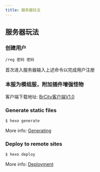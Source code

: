 ```yaml
---
title: 服务器玩法
---
```


## 服务器玩法

### 创建用户

```
/reg 密码 密码
```

首次进入服务器输入上述命令以完成用户注册

### 本服为模组服，附加插件增强怪物

客户端下载地址: [BrCity客户端V1.0](https://hexo.io/docs/server.html)

### Generate static files

``` bash
$ hexo generate
```

More info: [Generating](https://hexo.io/docs/generating.html)

### Deploy to remote sites

``` bash
$ hexo deploy
```

More info: [Deployment](https://hexo.io/docs/one-command-deployment.html)
